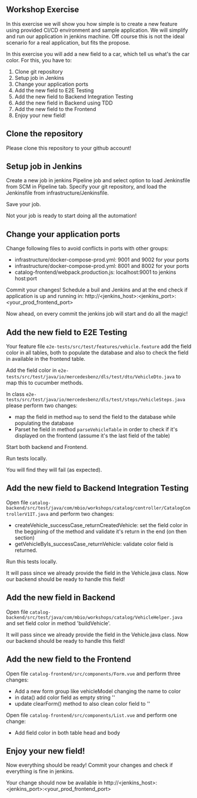 ## Workshop Exercise

In this exercise we will show you how simple is to create a new feature using provided CI/CD environment and sample application. We will simplify and run our application in jenkins machine. Off course this is not the ideal scenario for a real application, but fits the propose.

In this exercise you will add a new field to a car, which tell us what's the car color. For this, you have to:

1. Clone git repository
2. Setup job in Jenkins
3. Change your application ports
4. Add the new field to E2E Testing
5. Add the new field to Backend Integration Testing
6. Add the new field in Backend using TDD
7. Add the new field to the Frontend
8. Enjoy your new field!


## Clone the repository

Please clone this repository to your github account!


## Setup job in Jenkins

Create a new job in jenkins Pipeline job and select option to load Jenkinsfile from SCM in Pipeline tab. Specify your git repository, and load the Jenkinsfile from infrastructure/Jenkinsfile.

Save your job.

Not your job is ready to start doing all the automation!


## Change your application ports

Change following files to avoid conflicts in ports with other groups:

* infrastructure/docker-compose-prod.yml: 9001 and 9002 for your ports
* infrastructure/docker-compose-prod.yml: 8001 and 8002 for your ports
* catalog-frontend/webpack.production.js: localhost:9001 to jenkins host:port

Commit your changes! Schedule a buil and Jenkins and at the end check if application is up and running in: http://<jenkins_host>:<jenkins_port>:<your_prod_frontend_port>

Now ahead, on every commit the jenkins job will start and do all the magic!


## Add the new field to E2E Testing

Your feature file `e2e-tests/src/test/features/vehicle.feature` add the field color in all tables, both to populate the database and also to check the field in available in the frontend table.

Add the field color in `e2e-tests/src/test/java/io/mercedesbenz/dls/test/dto/VehicleDto.java` to map this to cucumber methods.

In class `e2e-tests/src/test/java/io/mercedesbenz/dls/test/steps/VehicleSteps.java` please perform two changes:

* map the field in method `map` to send the field to the database while populating the database
* Parset he field in method `parseVehicleTable` in order to check if it's displayed on the frontend (assume it's the last field of the table)

Start both backend and Frontend.

Run tests locally.

You will find they will fail (as expected).


## Add the new field to Backend Integration Testing

Open file `catalog-backend/src/test/java/com/mbio/workshops/catalog/controller/CatalogControllerV1IT.java` and perform two changes:

* createVehicle_successCase_returnCreatedVehicle: set the field color in the beggining of the method and validate it's return in the end (on then section)
* getVehicleByIs_successCase_returnVehicle: validate color field is returned.

Run this tests locally.

It will pass since we already provide the field in the Vehicle.java class. Now our backend should be ready to handle this field!


## Add the new field in Backend

Open file `catalog-backend/src/test/java/com/mbio/workshops/catalog/VehicleHelper.java` and set field color in method 'buildVehicle'.

It will pass since we already provide the field in the Vehicle.java class. Now our backend should be ready to handle this field!

## Add the new field to the Frontend

Open file `catalog-frontend/src/components/Form.vue` and perform three changes:

* Add a new form group like vehicleModel changing the name to color
* in data() add color field as empty string ''
* update clearForm() method to also clean color field to ''


Open file `catalog-frontend/src/components/List.vue` and perform one change:

* Add field color in both table head and body


## Enjoy your new field!

Now everything should be ready! Commit your changes and check if everything is fine in jenkins.

Your change should now be available in http://<jenkins_host>:<jenkins_port>:<your_prod_frontend_port>